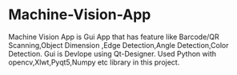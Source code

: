 # Machine-Vision-App
Machine Vision App is Gui App that has feature like Barcode/QR Scanning,Object Dimension ,Edge Detection,Angle Detection,Color Detection. Gui is Devlope using Qt-Designer.
Used Python with opencv,Xlwt,Pyqt5,Numpy etc library in this project.
